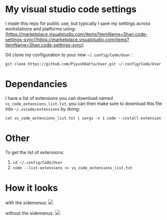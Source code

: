 # My visual studio code settings

I made this repo for public use, but typically I save my settings across workstations and platforms using:
[https://marketplace.visualstudio.com/items?itemName=Shan.code-settings-sync](https://marketplace.visualstudio.com/items?itemName=Shan.code-settings-sync)

Git clone my configuration to your new `~/.config/Code/User` :

```
git clone https://github.com/PiyushDatta/User.git ~/.config/Code/User
```

# Dependancies

I have a list of extensions you can download named ```vs_code_extensions_list.txt```, you can then make sure to download this file into ```~/.vscode/extensions``` by doing:

```cat vs_code_extensions_list.txt | xargs -n 1 code --install-extension```

# Other

To get the list of extensions:
  1. ```cd ~/.config/Code/User```
  2. ```code --list-extensions >> vs_code_extensions_list.txt```

# How it looks

with the sidemenus:
<img src="git_images/vscode_with_sidemenus.png"/>

without the sidemenus:
<img src="git_images/vscode_without_sidemenus.png"/>
